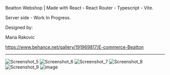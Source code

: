 Beatton Webshop | Made with React - React Router - Typescript - Vite.

Server side - Work In Progress. 

Designed by: 

Maria Rakovic

https://www.behance.net/gallery/191969817/E-commerce-Beatton

--------------------------------------------------------------------------

![Screenshot_5](https://github.com/user-attachments/assets/4770f979-6afe-4c7e-a468-7ab1015bdd8b)
![Screenshot_6](https://github.com/user-attachments/assets/41ae41f5-aed7-4931-8e33-9c0d20f50bc9)
![Screenshot_7](https://github.com/user-attachments/assets/ddc09346-0786-4b47-88c5-8045e5df97dd)
![Screenshot_8](https://github.com/user-attachments/assets/78d50324-137b-4256-96d4-69fe87f9d57f)
![Screenshot_9](https://github.com/user-attachments/assets/cfa12bf2-41b8-4d5d-b14a-83cbdb03537d)
![image](https://github.com/user-attachments/assets/947499f4-a507-404d-9fed-d5e9c2a8e58c)

